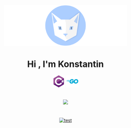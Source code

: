 

<div align="center">
<img  id="CatImg" width="400" src="https://raw.githubusercontent.com/Htomsik/Htomsik/main/Assets/ProileReadme/icon_cat.png" alt="cat">

<h1 align="center">Hi , I'm Konstantin</h1>
<img width="40" align="center" class="LanguageTools" src="https://raw.githubusercontent.com/devicons/devicon/1119b9f84c0290e0f0b38982099a2bd027a48bf1/icons/csharp/csharp-original.svg" alt="Csharp" />
<img width="40" align="center"  class="LanguageTools" src="https://raw.githubusercontent.com/devicons/devicon/1119b9f84c0290e0f0b38982099a2bd027a48bf1/icons/go/go-original-wordmark.svg" alt="Go" />
<h1></h1>

![](https://github-readme-stats-sigma-five.vercel.app/api/top-langs/?username=Htomsik&theme=dark&hide_border=true&layout=compact)

<h1></h1>

[![test](https://img.shields.io/badge/LeetCode-black?style=for-the-badge&logo=LeetCode)](https://leetcode.com/Htomsik/)

</div>




